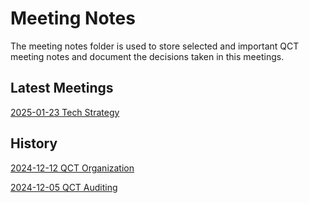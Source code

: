 # Meeting Notes
The meeting notes folder is used to store selected and important QCT meeting notes and document the decisions taken in this meetings.


## Latest Meetings
[2025-01-23 Tech Strategy](2025-01-23-tech-strategy.md)



## History
[2024-12-12 QCT Organization](2024-12-12-team-organization.md)

[2024-12-05 QCT Auditing](2024-12-05-auditors.md)